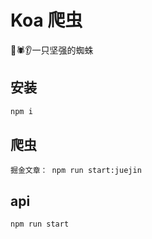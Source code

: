 # Koa 爬虫

🚀🕷️👂一只坚强的蜘蛛

## 安装

```html
npm i
```

## 爬虫

```
掘金文章： npm run start:juejin
```

## api

```
npm run start
```